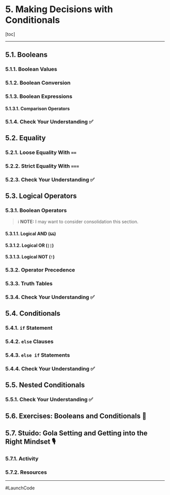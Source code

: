 # 5. Making Decisions with Conditionals

[toc]

---

## 5.1. Booleans

### 5.1.1. Boolean Values

### 5.1.2. Boolean Conversion

### 5.1.3. Boolean Expressions

#### 5.1.3.1. Comparison Operators

### 5.1.4. Check Your Understanding :white_check_mark:

## 5.2. Equality

### 5.2.1. Loose Equality With `==`

### 5.2.2. Strict Equality With `===`

### 5.2.3. Check Your Understanding :white_check_mark:

## 5.3. Logical Operators

### 5.3.1. Boolean Operators

> :information_source: **NOTE:** I may want to consider consolidation this section.

#### 5.3.1.1. Logical AND (`&&`)

#### 5.3.1.2. Logical OR (`||`)

#### 5.3.1.3. Logical NOT (`!`)

### 5.3.2. Operator Precedence

### 5.3.3. Truth Tables

### 5.3.4. Check Your Understanding :white_check_mark:

## 5.4. Conditionals

### 5.4.1. `if` Statement

### 5.4.2. `else` Clauses

### 5.4.3. `else if` Statements

### 5.4.4. Check Your Understanding :white_check_mark:

## 5.5. Nested Conditionals

### 5.5.1. Check Your Understanding :white_check_mark:

## 5.6. Exercises: Booleans and Conditionals :runner:

## 5.7. Stuido: Gola Setting and Getting into the Right Mindset :studio_microphone:

### 5.7.1. Activity

### 5.7.2. Resources



---

#LaunchCode